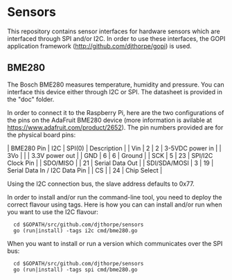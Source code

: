 # Sensors

This repository contains sensor interfaces for hardware sensors which
are interfaced through SPI and/or I2C. In order to use these interfaces,
the GOPI application framework (http://github.com/djthorpe/gopi) is used.

## BME280

The Bosch BME280 measures temperature, humidity and pressure. You can
interface this device either through I2C or SPI. The datasheet is
provided in the "doc" folder.

In order to connect it to the Raspberry Pi, here are the two 
configurations of the pins on the AdaFruit BME280 device (more information
is avilable at https://www.adafruit.com/product/2652). The pin numbers
provided are for the physical board pins:

| BME280 Pin   | I2C | SPI(0) | Description                    |
| Vin          |  2  |  2     | 3-5VDC power in                |
| 3Vo          |     |        | 3.3V power out                 |
| GND          |  6  |  6     | Ground                         |
| SCK          |  5  | 23     | SPI/I2C Clock Pin              |
| SDO/MISO     |     | 21     | Serial Data Out                |
| SDI/SDA/MOSI |  3  | 19     | Serial Data In / I2C Data Pin  |
| CS           |     | 24     | Chip Select                    |

Using the I2C connection bus, the slave address defaults to 0x77.

In order to install and/or run the command-line tool, you
need to deploy the correct flavour using tags. Here is how
you can can install and/or run when you want to use the I2C
flavour:

```
  cd $GOPATH/src/github.com/djthorpe/sensors
  go (run|install) -tags i2c cmd/bme280.go
```

When you want to install or run a version which communicates over the 
SPI bus:

```
  cd $GOPATH/src/github.com/djthorpe/sensors
  go (run|install) -tags spi cmd/bme280.go
```


